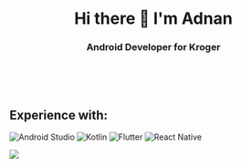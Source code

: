 <h1 align="center">Hi there 👋 I'm Adnan</h1>
<h3 align="center">Android Developer for Kroger</h3>

<!--
<img align="left" src="https://github-readme-stats.vercel.app/api/top-langs/?username=AOUDEH-KR&theme=light&hide_langs_below=1">
<center>
  <img src="https://github-readme-stats.vercel.app/api?username=AOUDEH-KR&show_icons=true&include_all_commits=true&count_private=true&hide=stars,prs,contribs">
</center>
-->
<br><br><br>

<h2>Experience with:</h2>
<p float="left">
  <img style="display:inline" alt="Android Studio" src="https://img.shields.io/badge/Android_Studio-3DDC84?style=for-the-badge&logo=android-studio&logoColor=white"/>
  <img style="display:inline" alt="Kotlin" src="https://img.shields.io/badge/Kotlin-0095D5?&style=for-the-badge&logo=kotlin&logoColor=white"/>
  <img alt="Flutter" src="https://img.shields.io/badge/Flutter-%2302569B.svg?style=for-the-badge&logo=Flutter&logoColor=white"/>
  <img style="display:inline" alt="React Native" src="https://img.shields.io/badge/React_Native-20232A?style=for-the-badge&logo=react&logoColor=61DAFB"/>
</p>
<img src="https://komarev.com/ghpvc/?username=AOUDEH-KR&color=0000E5&style=flat-square">
<!--
**AOudeh-KR/AOudeh-KR** is a ✨ _special_ ✨ repository because its `README.md` (this file) appears on your GitHub profile.

Here are some ideas to get you started:

- 🔭 I’m currently working on ...
- 🌱 I’m currently learning ...
- 👯 I’m looking to collaborate on ...
- 🤔 I’m looking for help with ...
- 💬 Ask me about ...
- 📫 How to reach me: ...
- 😄 Pronouns: ...
- ⚡ Fun fact: ...
-->
